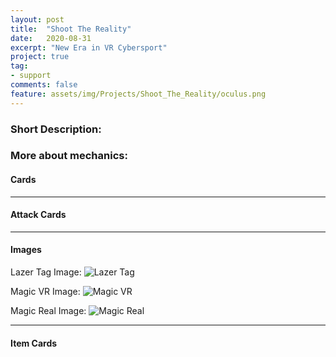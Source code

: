 ```yaml
---
layout: post
title:  "Shoot The Reality"
date:   2020-08-31
excerpt: "New Era in VR Cybersport"
project: true
tag: 
- support
comments: false
feature: assets/img/Projects/Shoot_The_Reality/oculus.png
---
```


### Short Description:




### More about mechanics:



#### Cards


---

#### Attack Cards



---

#### Images

Lazer Tag Image:
![Lazer Tag]({{site.url}}/assets/img/Projects/Shoot_The_Reality/Lazer_Tag.png)

Magic VR Image:
![Magic VR]({{site.url}}/assets/img/Projects/Shoot_The_Reality/magic_vr.png)

Magic Real Image:
![Magic Real]({{site.url}}/assets/img/Projects/Shoot_The_Reality/magic_real.png)

---

#### Item Cards

